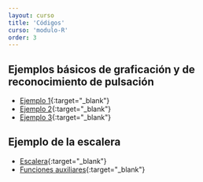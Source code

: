 ```yaml
---
layout: curso
title: 'Códigos'
curso: 'modulo-R'
order: 3
---
```


## Ejemplos básicos de graficación y de reconocimiento de pulsación
 - [Ejemplo 1](./codigos/ejemplo1.R){:target="_blank"}
 - [Ejemplo 2](./codigos/ejemplo2.R){:target="_blank"}
 - [Ejemplo 3](./codigos/ejemplo3.R){:target="_blank"}

## Ejemplo de la escalera
 - [Escalera](./codigos/escalera1.R){:target="_blank"}
 - [Funciones auxiliares](./codigos/funciones.R){:target="_blank"}
